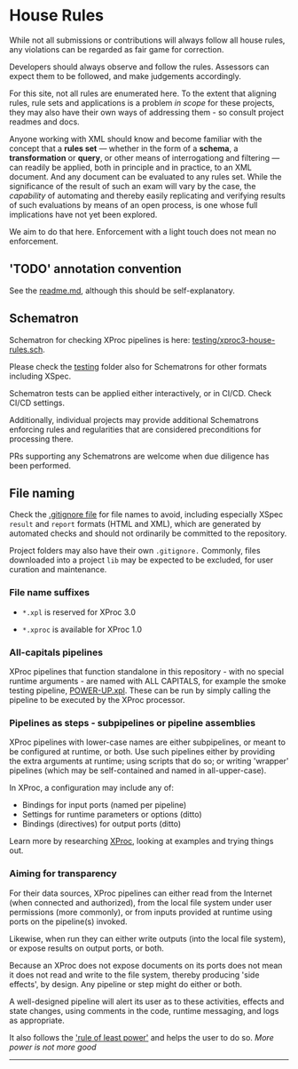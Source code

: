 # House Rules 

While not all submissions or contributions will always follow all house rules, any violations can be regarded as fair game for correction.

Developers should always observe and follow the rules. Assessors can expect them to be followed, and make judgements accordingly.

For this site, not all rules are enumerated here. To the extent that aligning rules, rule sets and applications is a problem *in scope* for these projects, they may also have their own ways of addressing them - so consult project readmes and docs.

Anyone working with XML should know and become familiar with the concept that a **rules set** &mdash; whether in the form of a **schema**, a **transformation** or **query**, or other means of interrogationg and filtering &mdash; can readily be applied, both in principle and in practice, to an XML document. And any document can be evaluated to any rules set. While the significance of the result of such an exam will vary by the case, the *capability* of automating and thereby easily replicating and verifying results of such evaluations by means of an open process, is one whose full implications have not yet been explored.

We aim to do that here. Enforcement with a light touch does not mean no enforcement.

## 'TODO' annotation convention

See the [readme.md](readme.md), although this should be self-explanatory.

## Schematron

Schematron for checking XProc pipelines is here: [testing/xproc3-house-rules.sch](testing/xproc3-house-rules.sch).

Please check the [testing](./testing) folder also for Schematrons for other formats including XSpec.

Schematron tests can be applied either interactively, or in CI/CD. Check CI/CD settings.

Additionally, individual projects may provide additional Schematrons enforcing rules and regularities that are considered preconditions for processing there.

PRs supporting any Schematrons are welcome when due diligence has been performed.

## File naming

Check the [.gitignore file](.gitignore) for file names to avoid, including especially XSpec `result` and `report` formats (HTML and XML), which are generated by automated checks and should not ordinarily be committed to the repository.

Project folders may also have their own `.gitignore.` Commonly, files downloaded into a project `lib` may be expected to be excluded, for user curation and maintenance.

### File name suffixes

- `*.xpl` is reserved for XProc 3.0

- `*.xproc` is available for XProc 1.0

### All-capitals pipelines

XProc pipelines that function standalone in this repository - with no special runtime arguments - are named with ALL CAPITALS, for example the smoke testing pipeline, [POWER-UP.xpl](smoketest/POWER-UP.xpl). These can be run by simply calling the pipeline to be executed by the XProc processor.

### Pipelines as steps - subpipelines or pipeline assemblies

XProc pipelines with lower-case names are either subpipelines, or meant to be configured at runtime, or both. Use such pipelines either by providing the extra arguments at runtime; using scripts that do so; or writing 'wrapper' pipelines (which may be self-contained and named in all-upper-case). 


In XProc, a configuration may include any of:

- Bindings for input ports (named per pipeline)
- Settings for runtime parameters or options (ditto)
- Bindings (directives) for output ports (ditto)

Learn more by researching [XProc](https://xproc.org/), looking at examples and trying things out.

### Aiming for transparency

For their data sources, XProc pipelines can either read from the Internet (when connected and authorized), from the local file system under user permissions (more commonly), or from inputs provided at runtime using ports on the pipeline(s) invoked.

Likewise, when run they can either write outputs (into the local file system), or expose results on output ports, or both.

Because an XProc does not expose documents on its ports does not mean it does not read and write to the file system, thereby producing 'side effects', by design. Any pipeline or step might do either or both.

A well-designed pipeline will alert its user as to these activities, effects and state changes, using comments in the code, runtime messaging, and logs as appropriate.

It also follows the ['rule of least power'](https://en.wikipedia.org/wiki/Rule_of_least_power) and helps the user to do so. *More power is not more good*

---


